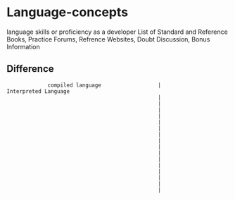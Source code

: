 # Language-concepts
language skills or proficiency as a developer
List of Standard and Reference Books, Practice Forums, Refrence Websites, Doubt Discussion, Bonus Information 

## Difference 


                 compiled language                  |                  Interpreted Language
                                                    |
                                                    |
                                                    |
                                                    |
                                                    |
                                                    |
                                                    |
                                                    |
                                                    |
                                                    |
                                                    |
                                                    |
                                                    |
                                                    |
                                                    |
                                                    |
